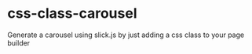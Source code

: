 # css-class-carousel
Generate a carousel using slick.js by just adding a css class to your page builder
